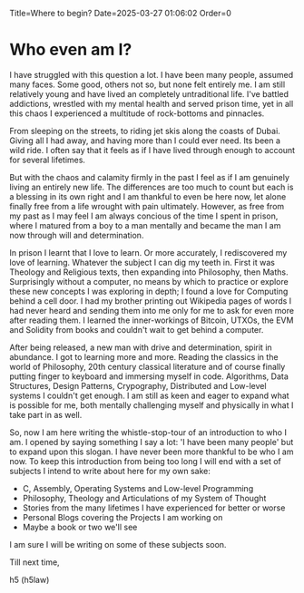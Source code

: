 Title=Where to begin?
Date=2025-03-27 01:06:02
Order=0

# Who even am I?

I have struggled with this question a lot. I have been many people, assumed
many faces. Some good, others not so, but none felt entirely me. I am still
relatively young and have lived an completely untraditional life. I've battled
addictions, wrestled with my mental health and served prison time, yet in all
this chaos I experienced a multitude of rock-bottoms and pinnacles.

From sleeping on the streets, to riding jet skis along the coasts of Dubai.
Giving all I had away, and having more than I could ever need. Its been a wild
ride. I often say that it feels as if I have lived through enough to account for
several lifetimes.

But with the chaos and calamity firmly in the past I feel as if I am genuinely
living an entirely new life. The differences are too much to count but each is
a blessing in its own right and I am thankful to even be here now, let alone
finally free from a life wrought with pain ultimately. However, as free from my
past as I may feel I am always concious of the time I spent in prison, where I
matured from a boy to a man mentally and became the man I am now through
will and determination.

In prison I learnt that I love to learn. Or more accurately, I rediscovered my
love of learning. Whatever the subject I can dig my teeth in. First it was
Theology and Religious texts, then expanding into Philosophy, then Maths.
Surprisingly without a computer, no means by which to practice or explore these
new concepts I was exploring in depth; I found a love for Computing behind a
cell door. I had my brother printing out Wikipedia pages of words I had never
heard and sending them into me only for me to ask for even more after reading
them. I learned the inner-workings of Bitcoin, UTXOs, the EVM and Solidity from
books and couldn't wait to get behind a computer.

After being released, a new man with drive and determination, spirit in
abundance. I got to learning more and more. Reading the classics in the world of
Philosophy, 20th century classical literature and of course finally putting
finger to keyboard and immersing myself in code. Algorithms, Data Structures,
Design Patterns, Crypography, Distributed and Low-level systems I couldn't get
enough. I am still as keen and eager to expand what is possible for me, both
mentally challenging myself and physically in what I take part in as well.

So, now I am here writing the whistle-stop-tour of an introduction to who I am.
I opened by saying something I say a lot: 'I have been many people' but to
expand upon this slogan. I have never been more thankful to be who I am now.
To keep this introduction from being too long I will end with a set of subjects
I intend to write about here for my own sake:

- C, Assembly, Operating Systems and Low-level Programming
- Philosophy, Theology and Articulations of my System of Thought
- Stories from the many lifetimes I have experienced for better or worse
- Personal Blogs covering the Projects I am working on
- Maybe a book or two we'll see

I am sure I will be writing on some of these subjects soon.

Till next time,


h5 (h5law)
